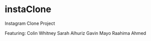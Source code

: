 # instaClone
Instagram Clone Project

Featuring:
Colin Whitney
Sarah Alhuriz
Gavin Mayo
Raahima Ahmed 